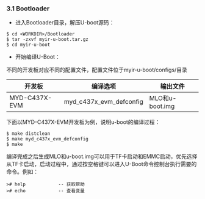 ### 3.1 Bootloader

* 进入Bootloader目录，解压U-boot源码：

```
$ cd <WORKDIR>/Bootloader
$ tar -zxvf myir-u-boot.tar.gz
$ cd myir-u-boot
```

* 开始编译U-Boot：  

不同的开发板对应不同的配置文件，配置文件位于myir-u-boot/configs/目录

| 开发板 | 编译选项 | 输出文件 |
| --- | --- | --- |
| MYD-C437X-EVM | myd\_c437x\_evm\_defconfig | MLO和u-boot.img |

下面以MYD-C437X-EVM开发板为例，说明u-boot的编译过程：

```
$ make distclean
$ make myd_c437x_evm_defconfig
$ make
```

编译完成之后生成MLO和u-boot.img可以用于TF卡启动和EMMC启动，优先选择从TF卡启动，启动过程中，通过按空格键可以进入U-Boot命令控制台执行需要的命令。例如：

```
># help            -- 获取帮助
># echo            -- 查看变量
```



